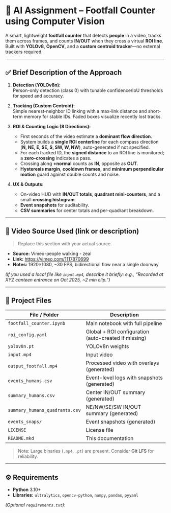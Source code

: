 # 🧠 AI Assignment – Footfall Counter using Computer Vision

A smart, lightweight **footfall counter** that detects **people** in a video, tracks them across frames, and counts **IN/OUT** when they cross a virtual **ROI line**.  
Built with **YOLOv8**, **OpenCV**, and a **custom centroid tracker**—no external trackers required.

---

## ✅ Brief Description of the Approach

1. **Detection (YOLOv8n):**  
   Person-only detection (class 0) with tunable confidence/IoU thresholds for speed and accuracy.

2. **Tracking (Custom Centroid):**  
   Simple nearest-neighbor ID linking with a max-link distance and short-term memory for stable IDs. Faded boxes visualize recently lost tracks.

3. **ROI & Counting Logic (8 Directions):**  
   - First seconds of the video estimate a **dominant flow direction**.  
   - System builds a **single ROI centerline** for each compass direction (**N, NE, E, SE, S, SW, W, NW**), auto-generated if not specified.  
   - For each tracked ID, the **signed distance** to an ROI line is monitored; a **zero-crossing** indicates a pass.  
   - Crossing along **+normal** counts as **IN**, opposite as **OUT**.  
   - **Hysteresis margin**, **cooldown frames**, and **minimum perpendicular motion** guard against double counts and noise.

4. **UX & Outputs:**  
   - On-video HUD with **IN/OUT totals**, **quadrant mini-counters**, and a small **crossing histogram**.  
   - **Event snapshots** for auditability.  
   - **CSV summaries** for center totals and per-quadrant breakdown.

---

## 🎥 Video Source Used (link or description)

> Replace this section with your actual source.

- **Source:** Vimeo-people walking - zeal
- **Link:** https://vimeo.com/1117870699
- **Notes:** 1920×1080, ~30 FPS, bidirectional flow near a single doorway

*(If you used a local file like `input.mp4`, describe it briefly: e.g., “Recorded at XYZ canteen entrance on Oct 2025, ~2 min clip.”)*

---

## 🧩 Project Files

| File / Folder                      | Description                                                |
|-----------------------------------|------------------------------------------------------------|
| `footfall_counter.ipynb`          | Main notebook with full pipeline                           |
| `roi_config.yaml`                 | Global + ROI configuration (auto-created if missing)       |
| `yolov8n.pt`                      | YOLOv8n weights                                            |
| `input.mp4`                       | Input video                                                |
| `output_footfall.mp4`             | Processed video with overlays (generated)                  |
| `events_humans.csv`               | Event-level logs with snapshots (generated)                |
| `summary_humans.csv`              | Center IN/OUT summary (generated)                          |
| `summary_humans_quadrants.csv`    | NE/NW/SE/SW IN/OUT summary (generated)                     |
| `events_snaps/`                   | Event snapshots (generated)                                |
| `LICENSE`                         | License file                                               |
| `README.mkd`                      | This documentation                                         |

> Note: Large binaries (`.mp4`, `.pt`) are present. Consider **Git LFS** for reliability.

---

## ⚙️ Requirements

- **Python** 3.10+
- **Libraries:** `ultralytics`, `opencv-python`, `numpy`, `pandas`, `pyyaml`

*(Optional `requirements.txt`)*:
